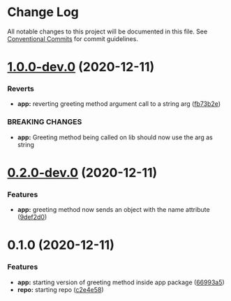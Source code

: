 # Change Log

All notable changes to this project will be documented in this file.
See [Conventional Commits](https://conventionalcommits.org) for commit guidelines.

# [1.0.0-dev.0](https://github.com/davikawasaki/lerna-monorepo-mr2/compare/app@0.2.0-dev.0...app@1.0.0-dev.0) (2020-12-11)


### Reverts

* **app:** reverting greeting method argument call to a string arg ([fb73b2e](https://github.com/davikawasaki/lerna-monorepo-mr2/commit/fb73b2ed2f4d80890286fb4d123ac723f495eadc))


### BREAKING CHANGES

* **app:** Greeting method being called on lib should now use the arg as string





# [0.2.0-dev.0](https://github.com/davikawasaki/lerna-monorepo-mr2/compare/app@0.1.0...app@0.2.0-dev.0) (2020-12-11)


### Features

* **app:** greeting method now sends an object with the name attribute ([9def2d0](https://github.com/davikawasaki/lerna-monorepo-mr2/commit/9def2d0827a1d137c48de46e1c867ce5a9c8132e))





# 0.1.0 (2020-12-11)


### Features

* **app:** starting version of greeting method inside app package ([66993a5](https://github.com/davikawasaki/lerna-monorepo-mr2/commit/66993a59148a6ea8d23746a1e44490fcf7644fc0))
* **repo:** starting repo ([c2e4e58](https://github.com/davikawasaki/lerna-monorepo-mr2/commit/c2e4e58b765b3ce4fdc0e4ce8ce025fa5d7d335e))
